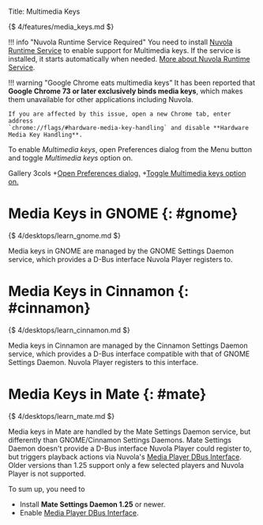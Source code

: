 Title: Multimedia Keys

{$ 4/features/media_keys.md $}

!!! info "Nuvola Runtime Service Required"
    You need to install [Nuvola Runtime Service](:4/nuvola_service.html) to enable support for Multimedia keys.
    If the service is installed, it starts automatically when needed.
    [More about Nuvola Runtime Service](:4/nuvola_service.html).

!!! warning "Google Chrome eats multimedia keys"
    It has been reported that **Google Chrome 73 or later exclusively binds media keys**,
    which makes them unavailable for other applications including Nuvola.

    If you are affected by this issue, open a new Chrome tab, enter address
    `chrome://flags/#hardware-media-key-handling` and disable **Hardware Media Key Handling**.

To enable *Multimedia keys*, open Preferences dialog from the Menu button and
toggle *Multimedia keys* option on.

 Gallery 3cols
+[Open Preferences dialog.](:images/4/features/open_preferences.png|330)
+[Toggle Multimedia keys option on.](:images/4/features/choose_media_keys.png|330)

Media Keys in GNOME {: #gnome}
===================

{$ 4/desktops/learn_gnome.md $}

Media keys in GNOME are managed by the GNOME Settings Daemon service,
which provides a D-Bus interface Nuvola Player registers to.

Media Keys in Cinnamon {: #cinnamon}
======================

{$ 4/desktops/learn_cinnamon.md $}

Media keys in Cinnamon are managed by the Cinnamon Settings Daemon service, which provides a D-Bus interface compatible
with that of GNOME Settings Daemon. Nuvola Player registers to this interface.

Media Keys in Mate {: #mate}
==================

{$ 4/desktops/learn_mate.md $}

Media keys in Mate are handled by the Mate Settings Daemon service, but differently than GNOME/Cinnamon Settings Daemons.
Mate Settings Daemon doesn't provide a D-Bus interface Nuvola Player could register to, but triggers playback actions
via Nuvola's [Media Player DBus Interface](./mpris.html). Older versions than 1.25 support only a few selected players
and Nuvola Player is not supported.

To sum up, you need to

* Install **Mate Settings Daemon 1.25** or newer.
* Enable [Media Player DBus Interface](./mpris.html).
